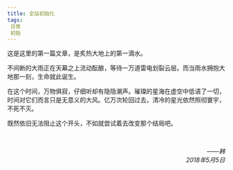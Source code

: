 ```yaml
---
title: 全站初始化
tags:
 日常
 初始
---
```

这是这里的第一篇文章，是炙热大地上的第一滴水。

不间断的大雨正在天幕之上流动酝酿，等待一万道雷电划裂云层。而当雨水拥抱大地那一刻，生命就此诞生。

在这个时间，万物俱寂，仔细听却有隐隐潮声。璀璨的星海在虚空中低语了一切，时间对它们而言只是无意义的大风。亿万次轮回过去，清冷的星光依然照彻寰宇，不死不灭。

既然依旧无法阻止这个开头，不如就尝试着去改变那个结局吧。


</br>
<p style="text-align:right; font-style: italic;">——韩</br>2018年5月5日</p>